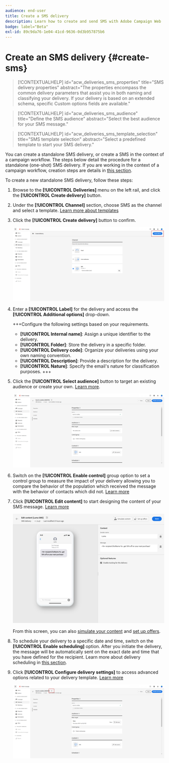 ```yaml
---
audience: end-user
title: Create a SMS delivery
description: Learn how to create and send SMS with Adobe Campaign Web
badge: label="Beta" 
exl-id: 89c9da76-1e04-41cd-9636-0d3b957875b6
---
```

# Create an SMS delivery {#create-sms}

>[!CONTEXTUALHELP]
>id="acw_deliveries_sms_properties"
>title="SMS delivery properties"
>abstract="The properties encompass the common delivery parameters that assist you in both naming and classifying your delivery. If your delivery is based on an extended schema, specific Custom options fields are available."

>[!CONTEXTUALHELP]
>id="acw_deliveries_sms_audience"
>title="Define the SMS audience"
>abstract="Select the best audience for your SMS message."

>[!CONTEXTUALHELP]
>id="acw_deliveries_sms_template_selection"
>title="SMS template selection"
>abstract="Select a predefined template to start your SMS delivery."

You can create a standalone SMS delivery, or create a SMS in the context of a campaign workflow. The steps below detail the procedure for a standalone (one-shot) SMS delivery. If you are working in the context of a campaign workflow, creation steps are details in [this section](../workflows/activities/channels.md#create-a-delivery-in-a-campaign-workflow).


To create a new standalone SMS delivery, follow these steps:

1. Browse to the **[!UICONTROL Deliveries]** menu on the left rail, and click the  **[!UICONTROL Create delivery]** button.

1. Under the **[!UICONTROL Channel]** section, choose SMS as the channel and select a template. [Learn more about templates](../msg/delivery-template.md)

1. Click the **[!UICONTROL Create delivery]** button to confirm.

    ![](assets/sms_create_1.png)

1. Enter a **[!UICONTROL Label]** for the delivery and access the **[!UICONTROL Additional options]** drop-down.

    +++Configure the following settings based on your requirements.
    * **[!UICONTROL Internal name]**: Assign a unique identifier to the delivery.
    * **[!UICONTROL Folder]**: Store the delivery in a specific folder.
    * **[!UICONTROL Delivery code]**: Organize your deliveries using your own naming convention.
    * **[!UICONTROL Description]**: Provide a description for the delivery.
    * **[!UICONTROL Nature]**: Specify the email's nature for classification purposes.
    +++

1. Click the **[!UICONTROL Select audience]** button to target an existing audience or create your own. [Learn more](../audience/about-audiences.md).

    ![](assets/sms_create_2.png)

1. Switch on the **[!UICONTROL Enable control]** group option to set a control group to measure the impact of your delivery allowing you to compare the behavior of the population which received the message with the behavior of contacts which did not. [Learn more](../audience/control-group.md)

1. Click **[!UICONTROL Edit content]** to start designing the content of your SMS message. [Learn more](content-sms.md)

    ![](assets/sms_create_4.png)

    From this screen, you can also [simulate your content](../preview-test/preview-test.md) and [set up offers](../content/offers.md).

1. To schedule your delivery to a specific date and time, switch on the **[!UICONTROL Enable scheduling]** option. After you initiate the delivery, the message will be automatically sent on the exact date and time that you have defined for the recipient. Learn more about delivery scheduling in [this section](../msg/gs-messages.md#gs-schedule).

1. Click **[!UICONTROL Configure delivery settings]** to access advanced options related to your delivery template. [Learn more](../advanced-settings/delivery-settings.md)

    ![](assets/sms_create_3.png)
